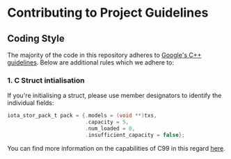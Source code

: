 # Contributing to Project Guidelines

## Coding Style 
The majority of the code in this repository adheres to [Google's C++ guidelines](https://google.github.io/styleguide/cppguide.html). Below are additional rules which we adhere to:

### 1. C Struct intialisation
If you're initialising a struct, please use member designators to identify the individual fields:
```c
iota_stor_pack_t pack = {.models = (void **)txs,
                         .capacity = 5,
                         .num_loaded = 0,
                         .insufficient_capacity = false};
```

You can find more information on the capabilities of C99 in this regard [here](https://en.cppreference.com/w/c/language/struct_initialization).
